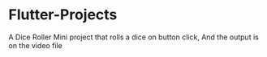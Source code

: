 # Flutter-Projects
A Dice Roller Mini project that rolls a dice on button click, 
And the output is on the video file
